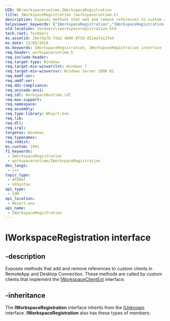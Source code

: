 ```yaml
---
UID: NN:workspaceruntime.IWorkspaceRegistration
title: IWorkspaceRegistration (workspaceruntime.h)
description: Exposes methods that add and remove references to custom clients in RemoteApp and Desktop Connection.
helpviewer_keywords: ["IWorkspaceRegistration","IWorkspaceRegistration interface [Remote Desktop Services]","IWorkspaceRegistration interface [Remote Desktop Services]","described","termserv.iworkspaceregistration","workspaceruntime/IWorkspaceRegistration"]
old-location: termserv\iworkspaceregistration.htm
tech.root: TermServ
ms.assetid: 29e7da7b-7da2-4000-8f3d-d12aa7e12fed
ms.date: 12/05/2018
ms.keywords: IWorkspaceRegistration, IWorkspaceRegistration interface [Remote Desktop Services], IWorkspaceRegistration interface [Remote Desktop Services],described, termserv.iworkspaceregistration, workspaceruntime/IWorkspaceRegistration
req.header: workspaceruntime.h
req.include-header: 
req.target-type: Windows
req.target-min-winverclnt: Windows 7
req.target-min-winversvr: Windows Server 2008 R2
req.kmdf-ver: 
req.umdf-ver: 
req.ddi-compliance: 
req.unicode-ansi: 
req.idl: WorkspaceRuntime.idl
req.max-support: 
req.namespace: 
req.assembly: 
req.type-library: Wksprt.exe
req.lib: 
req.dll: 
req.irql: 
targetos: Windows
req.typenames: 
req.redist: 
ms.custom: 19H1
f1_keywords:
 - IWorkspaceRegistration
 - workspaceruntime/IWorkspaceRegistration
dev_langs:
 - c++
topic_type:
 - APIRef
 - kbSyntax
api_type:
 - COM
api_location:
 - Wksprt.exe
api_name:
 - IWorkspaceRegistration
---
```


# IWorkspaceRegistration interface


## -description

Exposes methods that add and remove references to custom clients in RemoteApp and Desktop Connection. These methods are called by custom clients that implement the <a href="/windows/desktop/api/workspaceruntimeclientext/nn-workspaceruntimeclientext-iworkspaceclientext">IWorkspaceClientExt</a> interface.

## -inheritance

The <b>IWorkspaceRegistration</b> interface inherits from the <a href="/windows/desktop/api/unknwn/nn-unknwn-iunknown">IUnknown</a> interface. <b>IWorkspaceRegistration</b> also has these types of members:


